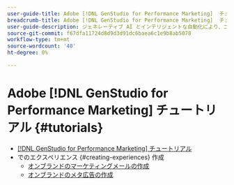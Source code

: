 ```yaml
---
user-guide-title: Adobe [!DNL GenStudio for Performance Marketing]  チュートリアル
breadcrumb-title: Adobe [!DNL GenStudio for Performance Marketing]  チュートリアル
user-guide-description: ジェネレーティブ AI とインテリジェントな自動化により、コンテンツのサプライチェーンを加速および簡素化するエンドツーエンドのソリューションであるAdobe [!DNL GenStudio for Performance Marketing] に関するExperience Leagueチュートリアルをご覧ください。
source-git-commit: f67dfa11724d8d9d3d91dc6baea6c1e9b8ab5078
workflow-type: tm+mt
source-wordcount: '40'
ht-degree: 0%

---
```



# Adobe [!DNL GenStudio for Performance Marketing] チュートリアル {#tutorials}

+ [[!DNL GenStudio for Performance Marketing] チュートリアル](overview.md)
+ でのエクスペリエンス {#creating-experiences} 作成
   + [オンブランドのマーケティングメールの作成](./creating-experiences/creating-on-brand-emails.md)
   + [オンブランドのメタ広告の作成](./creating-experiences/creating-on-meta-ads.md)

